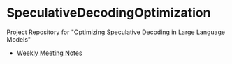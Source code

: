 # SpeculativeDecodingOptimization
Project Repository for "Optimizing Speculative Decoding in Large Language Models"

- [Weekly Meeting Notes](https://shinwookim.notion.site/MS-Project-3f46da6fc0aa4d6c861b170fb4b50369?pvs=4)